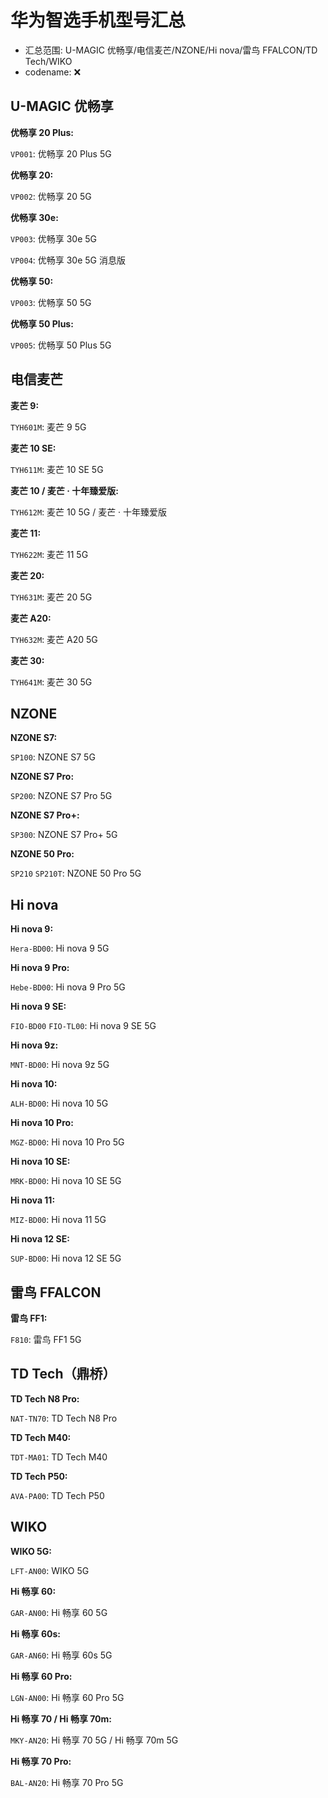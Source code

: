 # 华为智选手机型号汇总

- 汇总范围: U-MAGIC 优畅享/电信麦芒/NZONE/Hi nova/雷鸟 FFALCON/TD Tech/WIKO
- codename: ❌

## U-MAGIC 优畅享

**优畅享 20 Plus:**

`VP001`: 优畅享 20 Plus 5G

**优畅享 20:**

`VP002`: 优畅享 20 5G

**优畅享 30e:**

`VP003`: 优畅享 30e 5G

`VP004`: 优畅享 30e 5G 消息版

**优畅享 50:**

`VP003`: 优畅享 50 5G

**优畅享 50 Plus:**

`VP005`: 优畅享 50 Plus 5G

## 电信麦芒

**麦芒 9:**

`TYH601M`: 麦芒 9 5G

**麦芒 10 SE:**

`TYH611M`: 麦芒 10 SE 5G

**麦芒 10 / 麦芒 · 十年臻爱版:**

`TYH612M`: 麦芒 10 5G / 麦芒 · 十年臻爱版

**麦芒 11:**

`TYH622M`: 麦芒 11 5G

**麦芒 20:**

`TYH631M`: 麦芒 20 5G

**麦芒 A20:**

`TYH632M`: 麦芒 A20 5G

**麦芒 30:**

`TYH641M`: 麦芒 30 5G

## NZONE

**NZONE S7:**

`SP100`: NZONE S7 5G

**NZONE S7 Pro:**

`SP200`: NZONE S7 Pro 5G

**NZONE S7 Pro+:**

`SP300`: NZONE S7 Pro+ 5G

**NZONE 50 Pro:**

`SP210` `SP210T`: NZONE 50 Pro 5G

## Hi nova

**Hi nova 9:**

`Hera-BD00`: Hi nova 9 5G

**Hi nova 9 Pro:**

`Hebe-BD00`: Hi nova 9 Pro 5G

**Hi nova 9 SE:**

`FIO-BD00` `FIO-TL00`: Hi nova 9 SE 5G

**Hi nova 9z:**

`MNT-BD00`: Hi nova 9z 5G

**Hi nova 10:**

`ALH-BD00`: Hi nova 10 5G

**Hi nova 10 Pro:**

`MGZ-BD00`: Hi nova 10 Pro 5G

**Hi nova 10 SE:**

`MRK-BD00`: Hi nova 10 SE 5G

**Hi nova 11:**

`MIZ-BD00`: Hi nova 11 5G

**Hi nova 12 SE:**

`SUP-BD00`: Hi nova 12 SE 5G

## 雷鸟 FFALCON

**雷鸟 FF1:**

`F810`: 雷鸟 FF1 5G

## TD Tech（鼎桥）

**TD Tech N8 Pro:**

`NAT-TN70`: TD Tech N8 Pro

**TD Tech M40:**

`TDT-MA01`: TD Tech M40

**TD Tech P50:**

`AVA-PA00`: TD Tech P50

## WIKO

**WIKO 5G:**

`LFT-AN00`: WIKO 5G

**Hi 畅享 60:**

`GAR-AN00`: Hi 畅享 60 5G

**Hi 畅享 60s:**

`GAR-AN60`: Hi 畅享 60s 5G

**Hi 畅享 60 Pro:**

`LGN-AN00`: Hi 畅享 60 Pro 5G

**Hi 畅享 70 / Hi 畅享 70m:**

`MKY-AN20`: Hi 畅享 70 5G / Hi 畅享 70m 5G

**Hi 畅享 70 Pro:**

`BAL-AN20`: Hi 畅享 70 Pro 5G